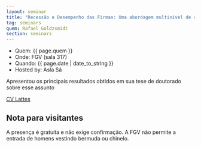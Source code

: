 ```yaml
---
layout: seminar
title: "Recessão e Desempenho das Firmas: Uma abordagem multinível de curvas de crescimento" 
tag: seminars
quem: Rafael Goldzsmidt  
section: seminars
---
```


- Quem:  {{ page.quem }}
- Onde:  FGV (sala 317)
- Quando: {{ page.date | date_to_string }}
- Hosted by: Asla Sá

Apresentou os principais resultados obtidos em sua tese de doutorado
sobre esse assunto

[CV Lattes](http://buscatextual.cnpq.br/buscatextual/visualizacv.do?metodo=apresentar&id=K4776207J0)

## Nota para visitantes

A presença é gratuíta e não exige confirmação. A FGV não permite a
entrada de homens vestindo bermuda ou chinelo.
